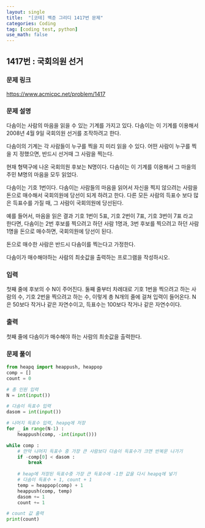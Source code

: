 ```yaml
---
layout: single
title:  "[코테] 백준 그리디 1417번 문제"
categories: Coding
tag: [coding test, python]
use_math: false
---
```


## 1417번 : 국회의원 선거
### 문제 링크
<https://www.acmicpc.net/problem/1417>

### 문제 설명
다솜이는 사람의 마음을 읽을 수 있는 기계를 가지고 있다. 다솜이는 이 기계를 이용해서 2008년 4월 9일 국회의원 선거를 조작하려고 한다.

다솜이의 기계는 각 사람들이 누구를 찍을 지 미리 읽을 수 있다. 어떤 사람이 누구를 찍을 지 정했으면, 반드시 선거때 그 사람을 찍는다.

현재 형택구에 나온 국회의원 후보는 N명이다. 다솜이는 이 기계를 이용해서 그 마을의 주민 M명의 마음을 모두 읽었다.

다솜이는 기호 1번이다. 다솜이는 사람들의 마음을 읽어서 자신을 찍지 않으려는 사람을 돈으로 매수해서 국회의원에 당선이 되게 하려고 한다. 다른 모든 사람의 득표수 보다 많은 득표수를 가질 때, 그 사람이 국회의원에 당선된다.

예를 들어서, 마음을 읽은 결과 기호 1번이 5표, 기호 2번이 7표, 기호 3번이 7표 라고 한다면, 다솜이는 2번 후보를 찍으려고 하던 사람 1명과, 3번 후보를 찍으려고 하던 사람 1명을 돈으로 매수하면, 국회의원에 당선이 된다.

돈으로 매수한 사람은 반드시 다솜이를 찍는다고 가정한다.

다솜이가 매수해야하는 사람의 최솟값을 출력하는 프로그램을 작성하시오.

### 입력
첫째 줄에 후보의 수 N이 주어진다. 둘째 줄부터 차례대로 기호 1번을 찍으려고 하는 사람의 수, 기호 2번을 찍으려고 하는 수, 이렇게 총 N개의 줄에 걸쳐 입력이 들어온다. N은 50보다 작거나 같은 자연수이고, 득표수는 100보다 작거나 같은 자연수이다.

### 출력
첫째 줄에 다솜이가 매수해야 하는 사람의 최솟값을 출력한다.

### 문제 풀이


```python
from heapq import heappush, heappop
comp = []
count = 0

# 총 인원 입력
N = int(input())

# 다솜이 득표수 입력
dasom = int(input())

# 나머지 득표수 입력, heapq에 저장
for _ in range(N-1) :
    heappush(comp, -int(input()))

while comp :
    # 만약 나머지 득표수 중 가장 큰 사람보다 다솜이 득표수가 크면 반복문 나가기
    if -comp[0] < dasom : 
        break
        
    # heap에 저장된 득표수중 가장 큰 득표수에 -1한 값을 다시 heapq에 넣기
    # 다솜이 득표수 + 1, count + 1
    temp = heappop(comp) + 1
    heappush(comp, temp)
    dasom += 1
    count += 1

# count 값 출력
print(count)
```
